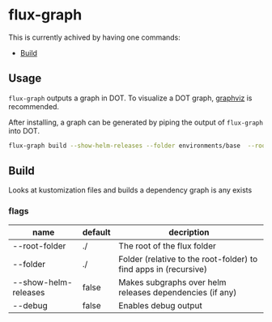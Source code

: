 # flux-graph

This is currently achived by having one commands:

* [Build](#Build)

## Usage

`flux-graph` outputs a graph in DOT. To visualize a DOT graph, [graphviz](https://graphviz.gitlab.io/download/) is recommended.

After installing, a graph can be generated by piping the output of `flux-graph` into DOT.

```bash
flux-graph build --show-helm-releases --folder environments/base  --root-folder ../flux-fleet-repo | dot -Tpng > graph.png
```

## Build

Looks at kustomization files and builds a dependency graph is any exists

### flags

| name | default | decription |
|------|---------|------------|
| --root-folder | ./ | The root of the flux folder |
| --folder | ./ | Folder (relative to the root-folder) to find apps in (recursive) |
| --show-helm-releases | false | Makes subgraphs over helm releases dependencies (if any) |
| --debug | false | Enables debug output |
